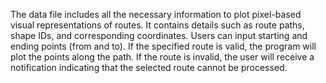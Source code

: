 The data file includes all the necessary information to plot pixel-based visual representations of routes. It contains details such as route paths, shape IDs, and corresponding coordinates. Users can input starting and ending points (from and to). If the specified route is valid, the program will plot the points along the path. If the route is invalid, the user will receive a notification indicating that the selected route cannot be processed.
